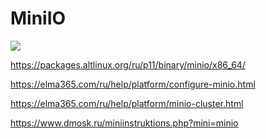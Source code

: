 # MiniIO

![](https://media2.dev.to/dynamic/image/width=1000,height=420,fit=cover,gravity=auto,format=auto/https%3A%2F%2Fdev-to-uploads.s3.amazonaws.com%2Fuploads%2Farticles%2F1kco4frqn1sh3y3umvye.png)

https://packages.altlinux.org/ru/p11/binary/minio/x86_64/

https://elma365.com/ru/help/platform/configure-minio.html

https://elma365.com/ru/help/platform/minio-cluster.html

https://www.dmosk.ru/miniinstruktions.php?mini=minio
